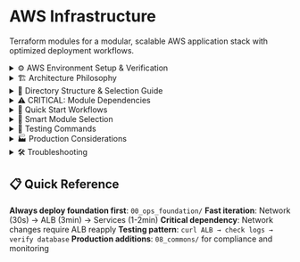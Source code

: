 # AWS Infrastructure

Terraform modules for a modular, scalable AWS application stack with optimized deployment workflows.

<details>
<summary>⚙️ AWS Environment Setup & Verification</summary>

## Prerequisites Verification

### Check AWS CLI Installation
```bash
# Verify AWS CLI is installed and accessible
aws --version
# Expected: aws-cli/2.x.x or higher

# Check if jq is available for JSON parsing
jq --version
# Expected: jq-1.6 or higher (install with: brew install jq / apt-get install jq)
```

### Verify Root User Access
```bash
# Test root credentials are configured
aws sts get-caller-identity --profile root
# Expected: Should show your AWS account ID and root user ARN

# Check root user permissions for foundation setup
aws iam list-users --profile root --max-items 1
# Expected: Should list users without permission errors

# Verify S3 access for state bucket creation
aws s3 ls --profile root
# Expected: Should list buckets or show empty result (no permission errors)
```

### Verify Terraform Installation
```bash
# Check Terraform version
terraform version
# Expected: Terraform v1.5.x or compatible version

# Test terraform plan capability
cd infra/ops_foundation/00_state_bucket
terraform init -backend=false
terraform validate
# Expected: Configuration is valid
```

## AWS Credentials Configuration

### 1. Foundation Setup (Root Credentials)
```bash
# Configure root user profile for foundation-only deployment
aws configure --profile root
# AWS Access Key ID: [your-root-access-key]
# AWS Secret Access Key: [your-root-secret-key] 
# Default region name: us-east-1
# Default output format: json

# Verify root profile
aws sts get-caller-identity --profile root
```

### 2. Deploy Foundation Infrastructure
```bash
# Deploy state bucket (1-2 min)
cd infra/ops_foundation/00_state_bucket
terraform init
terraform plan
terraform apply

# Deploy terraform user (1 min)
cd ../01_terraform_user  
terraform init
terraform plan
terraform apply
```

### 3. Switch to Terraform User Credentials
```bash
# Get terraform_user credentials
cd infra/ops_foundation/01_terraform_user
terraform output terraform_user_access_key_id
terraform output terraform_user_secret_access_key

# Configure terraform profile
aws configure --profile terraform
# Access Key ID: [from terraform output above]
# Secret Access Key: [from terraform output above]
# Region: us-east-1
# Output format: json

# Set as default profile for infrastructure operations
export AWS_PROFILE=terraform

# Verify terraform user access
aws sts get-caller-identity
# Expected: Should show terraform_user ARN, NOT root
```

### 4. Verify Terraform User Permissions
```bash
# Test core infrastructure permissions
aws ec2 describe-vpcs --region us-east-1 --max-items 1
aws s3 ls
aws iam list-attached-user-policies --user-name terraform_user

# All commands should succeed without permission errors
```

## Deployment State Verification

### Quick Infrastructure Status
```bash
# Check what's deployed across all modules
find infra/environments/prod -name "*.tfstate" -exec basename {} \; | sort

# Count deployed resources
find infra/environments/prod -name "terraform.tfstate" -exec terraform show -json {} \; | jq '.values.root_module.resources | length' | paste -sd+ - | bc
```

### Detailed Module State
```bash
# Check specific module deployment
cd infra/environments/prod/{module_name}
terraform state list
terraform show -json | jq '.values.root_module.resources[].type' | sort | uniq -c

# Verify AWS resources match terraform state
aws sts get-caller-identity  # Confirm correct credentials
```

### AWS Resource Verification
```bash
# Core infrastructure audit
aws ec2 describe-vpcs --region us-east-1 --output table
aws ec2 describe-instances --region us-east-1 --output table  
aws rds describe-db-instances --region us-east-1 --output table
aws elbv2 describe-load-balancers --region us-east-1 --output table

# Check resource naming patterns
aws ec2 describe-vpcs --region us-east-1 --filters "Name=tag:Name,Values=*awesome-app*" --output table
```

</details>

<details>
<summary>🏗️ Architecture Philosophy</summary>

**Modular Design**: Each directory = deployable unit with specific purpose
**Dependency Chain**: Deploy in numerical order, fast modules separate from slow ones
**Shared Resources**: ALB and network infrastructure shared across services

</details>

<details>
<summary>📁 Directory Structure & Selection Guide</summary>

| Module | Deploy Time | Purpose | When to Use |
|--------|-------------|---------|-------------|
| `00_ops_foundation/` | 1-2 min | State bucket + terraform user | **Always required first** |
| `01_cognito_user_pool/` | 1-2 min | User authentication | Need user login/signup |
| `02_network/` | 30-45 sec | VPC, subnets, ECR | **Always required** |
| `02a_alb/` | 2-5 min | Shared load balancer | Need public web access |
| `03_rds/` | 5-10 min | PostgreSQL database | Need persistent data |
| `04_ec2/` | 1-2 min | Compute instances | Need traditional servers |
| `10_ecs/` | 1-2 min | Container orchestration | Need containerized apps |
| `08_commons/` | 1-3 min | Logging, security, storage | Production requirements |
| `09_svc_user/` | 30 sec | External access credentials | CI/CD or external integrations |

</details>

<details>
<summary>⚠️ CRITICAL: Module Dependencies</summary>

### **Network ↔ ALB Dependency**
**Problem**: Network subnet changes break ALB module
**Solution**: Subnets protected by `prevent_destroy = true`

```bash
# ❌ DANGEROUS: This breaks ALB
cd 02_network && terraform apply -var="subnet_cidr_block=10.0.2.0/24"

# ✅ SAFE: Intentional subnet change
cd 02_network && terraform apply -replace="aws_subnet.app_vpc_sn" -replace="aws_subnet.subnet_ha_2" 
cd 02a_alb && terraform apply  # REQUIRED after network changes
```

### **ALB ↔ Services Dependency**
EC2 and ECS modules register with shared ALB. Deploy ALB before services.

```bash
# ✅ CORRECT ORDER
02_network → 02a_alb → 04_ec2/10_ecs

# ❌ WILL FAIL
04_ec2 before 02a_alb (cannot find ALB)
```

</details>

<details>
<summary>🚀 Quick Start Workflows</summary>

### **Minimal Setup (Development)**
```bash
# Foundation (use root profile)
cd 00_ops_foundation/00_state_bucket && terraform init && terraform apply
cd ../01_terraform_user && terraform init && terraform apply

# Switch to terraform profile
export AWS_PROFILE=terraform

# Core Infrastructure
cd ../../02_network && terraform init && terraform apply      # 30s - Fast
cd ../02a_alb && terraform init && terraform apply           # 3min - Slow
cd ../04_ec2 && terraform init && terraform apply            # 1min - Medium

# Test
curl $(cd 02a_alb && terraform output -raw application_url)/api/
```

### **Production Setup**
```bash
# Add database and monitoring
cd 03_rds && terraform init && terraform apply               # 8min - Very slow
cd ../08_commons/cloudtrail && terraform init && terraform apply
cd ../cloudwatch-logs && terraform init && terraform apply
```

### **Container Workload**
```bash
# Replace/add EC2 with ECS
cd 10_ecs && terraform init && terraform apply               # 2min - Medium
curl $(cd 02a_alb && terraform output -raw application_url)/
```

</details>

<details>
<summary>🎯 Smart Module Selection</summary>

**Choose based on your needs:**

| Use Case | Required Modules | Optional Modules |
|----------|------------------|------------------|
| **Static Website** | `00`, `02`, `02a` | `08_commons` (logging) |
| **API Backend** | `00`, `02`, `02a`, `04_ec2`, `03_rds` | `08_commons`, `09_svc_user` |
| **Container App** | `00`, `02`, `02a`, `10_ecs` | `03_rds`, `08_commons` |
| **Full Production** | All modules | - |

</details>

<details>
<summary>🧪 Testing Commands</summary>

### **Network Connectivity**
```bash
# Test ALB health
curl $(cd 02a_alb && terraform output -raw application_url)
# Expected: "Service not found" (404) - ALB working, no services registered

# Test service paths
curl $(cd 02a_alb && terraform output -raw application_url)/api/    # → EC2
curl $(cd 02a_alb && terraform output -raw application_url)/        # → ECS
```

### **Database Connection**
```bash
# Quick connection test
cd 03_rds && psql $(terraform output -raw db_connection_string) -c "SELECT version();"
```

### **Container Deployment**
```bash
# Get ECR URL and push image
cd 02_network && echo $(terraform output -raw ecr_repo_url)
docker tag myapp:latest $(terraform output -raw ecr_repo_url):latest
aws ecr get-login-password --region us-east-1 | docker login --username AWS --password-stdin $(terraform output -raw ecr_repo_url)
docker push $(terraform output -raw ecr_repo_url):latest
```

### **Auto-Scaling Test**
```bash
# Generate load to trigger scaling
hey -n 1000 -c 10 $(cd 02a_alb && terraform output -raw application_url)/api/
aws ecs describe-services --cluster the-awesome-app-cluster --services the-awesome-app-service --query 'services[0].desiredCount'
```

</details>

<details>
<summary>🏭 Production Considerations</summary>

### **Performance Optimization**
- **Fast deployment**: Keep network and ALB stable, iterate on services
- **Parallel deployment**: Network + RDS can deploy simultaneously  
- **Blue/green**: Use ECS for zero-downtime deployments

### **Cost Management**
- **Development**: Skip `08_commons`, use `t3.micro` instances
- **Production**: Enable CloudTrail, use reserved instances
- **Multi-environment**: Separate state buckets per environment

### **Security Best Practices**
- **Credentials**: Always use terraform_user after foundation setup
- **Networks**: Single subnet for simplicity, HA subnet auto-calculated
- **Encryption**: KMS keys in `08_commons` for production data

</details>

<details>
<summary>🛠️ Troubleshooting</summary>

### **Common Issues**
```bash
# ALB timing out
aws elbv2 describe-target-health --target-group-arn $(cd 02a_alb && terraform output -raw alb_arn)

# Service not responding  
aws ecs list-tasks --cluster the-awesome-app-cluster --service the-awesome-app-service
aws ecs describe-tasks --cluster the-awesome-app-cluster --tasks <task-id>

# Database connection failed
cd 03_rds && terraform output db_endpoint
aws rds describe-db-instances --db-instance-identifier the-awesome-app-db
```

### **Recovery Procedures**
```bash
# Reset ALB configuration
cd 02a_alb && terraform destroy && terraform apply

# Force ECS redeployment  
aws ecs update-service --cluster the-awesome-app-cluster --service the-awesome-app-service --force-new-deployment

# Unlock stuck state
terraform force-unlock <lock-id>  # Only with explicit approval
```

</details>

## 📋 Quick Reference

**Always deploy foundation first**: `00_ops_foundation/`
**Fast iteration**: Network (30s) → ALB (3min) → Services (1-2min)
**Critical dependency**: Network changes require ALB reapply
**Testing pattern**: `curl ALB → check logs → verify database`
**Production additions**: `08_commons/` for compliance and monitoring